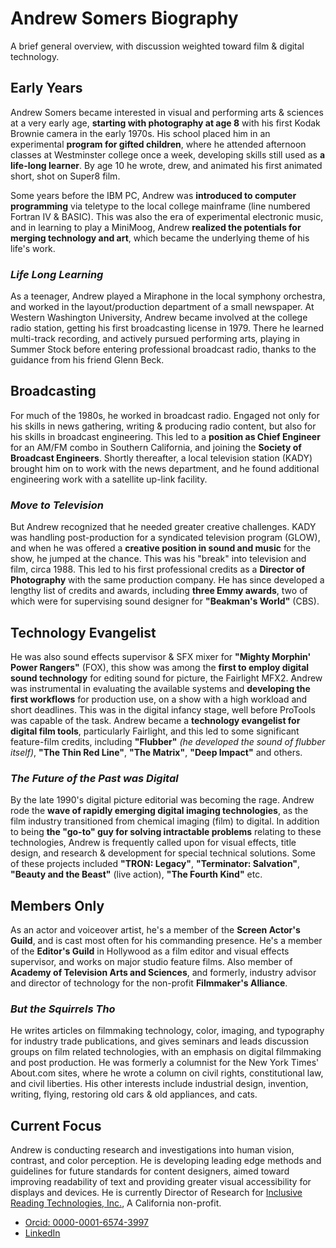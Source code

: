 # Andrew Somers Biography
A brief general overview, with discussion weighted toward film & digital technology.

## Early Years
Andrew Somers became interested in visual and performing arts & sciences at a very early age, **starting with photography at age 8** with his first Kodak Brownie camera in the early 1970s. His school placed him in an experimental **program for gifted children**, where he attended afternoon classes at Westminster college once a week, developing skills still used as **a life-long learner**. By age 10 he wrote, drew, and animated his first animated short, shot on Super8 film.

Some years before the IBM PC, Andrew was **introduced to computer programming** via teletype to the local college mainframe (line numbered Fortran IV & BASIC). This was also the era of experimental electronic music, and in learning to play a MiniMoog, Andrew **realized the potentials for merging technology and art**, which became the underlying theme of his life's work.

### _Life Long Learning_
As a teenager, Andrew played a Miraphone in the local symphony orchestra, and worked in the layout/production department of a small newspaper. At Western Washington University, Andrew became involved at the college radio station, getting his first broadcasting license in 1979. There he learned multi-track recording, and actively pursued performing arts, playing in Summer Stock before entering professional broadcast radio, thanks to the guidance from his friend Glenn Beck.

## Broadcasting
For much of the 1980s, he worked in broadcast radio. Engaged not only for his skills in news gathering, writing & producing radio content, but also for his skills in broadcast engineering. This led to a **position as Chief Engineer** for an AM/FM combo in Southern California, and joining the **Society of Broadcast Engineers**. Shortly thereafter, a local television station (KADY) brought him on to work with the news department, and he found additional engineering work with a satellite up-link facility.

### _Move to Television_
But Andrew recognized that he needed greater creative challenges. KADY was handling post-production for a syndicated television program (GLOW), and when he was offered a **creative position in sound and music** for the show, he jumped at the chance. This was his "break" into television and film, circa 1988. This led to his first professional credits as a **Director of Photography** with the same production company. He has since developed a lengthy list of credits and awards, including **three Emmy awards**, two of which were for supervising sound designer for **"Beakman's World"** (CBS).

## Technology Evangelist
He was also sound effects supervisor & SFX mixer for **"Mighty Morphin' Power Rangers"** (FOX), this show was among the **first to employ digital sound technology** for editing sound for picture, the Fairlight MFX2. Andrew was instrumental in evaluating the available systems and **developing the first workflows** for production use, on a show with a high workload and short deadlines. This was in the digital infancy stage, well before ProTools was capable of the task. Andrew became a **technology evangelist for digital film tools**, particularly Fairlight, and this led to some significant feature-film credits, including **"Flubber"** _(he developed the sound of flubber itself)_, **"The Thin Red Line"**, **"The Matrix"**, **"Deep Impact"** and others.

### _The Future of the Past was Digital_
By the late 1990's digital picture editorial was becoming the rage. Andrew rode the **wave of rapidly emerging digital imaging technologies**, as the film industry transitioned from chemical imaging (film) to digital. In addition to being **the "go-to" guy for solving intractable problems** relating to these technologies, Andrew is frequently called upon for visual effects, title design, and research & development for special technical solutions. Some of these projects included **"TRON: Legacy"**, **"Terminator: Salvation"**, **"Beauty and the Beast"** (live action), **"The Fourth Kind"** etc.

## Members Only
As an actor and voiceover artist, he's a member of the **Screen Actor's Guild**, and is cast most often for his commanding presence. He's a member of the **Editor's Guild** in Hollywood as a film editor and visual effects supervisor, and works on major studio feature films. Also member of **Academy of Television Arts and Sciences**, and formerly, industry advisor and director of technology for the non-profit **Filmmaker's Alliance**.

### _But the Squirrels Tho_
He writes articles on filmmaking technology, color, imaging, and typography for industry trade publications, and gives seminars and leads discussion groups on film related technologies, with an emphasis on digital filmmaking and post production. He was formerly a columnist for the New York Times' About.com sites, where he wrote a column on civil rights, constitutional law, and civil liberties. His other interests include industrial design, invention, writing, flying, restoring old cars & old appliances, and cats.

## Current Focus
Andrew is conducting research and investigations into human vision, contrast, and color perception. He is developing leading edge methods and guidelines for future standards for content designers, aimed toward improving readability of text and providing greater visual accessibility for displays and devices. He is currently Director of Research for [Inclusive Reading Technologies, Inc.][1], A California non-profit. 
- [Orcid: 0000-0001-6574-3997][2]
- [LinkedIn][3]

[1]: https://readtech.org/ARC/
[2]: https://orcid.org/0000-0001-6574-3997
[3]: https://www.linkedin.com/in/andrew-m-somers/
